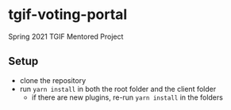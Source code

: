 # tgif-voting-portal
Spring 2021 TGIF Mentored Project

## Setup
- clone the repository
- run `yarn install` in both the root folder and the client folder
  - if there are new plugins, re-run `yarn install` in the folders
